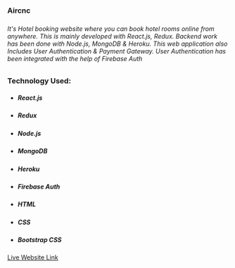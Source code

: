 <h3>Aircnc<h3>
<h6>It's Hotel booking website where you can book hotel rooms online from anywhere. This is mainly developed with React.js, Redux. Backend work has been done with Node.js, MongoDB & Heroku. This web application also Includes User Authentication & Payment Gateway. User Authentication has been integrated with the help of Firebase Auth</h6>
<h3>Technology Used:</h3>
<ul>
    <li>
        <h5>React.js</h5>
    </li>
    <li>
        <h5>Redux</h5>
    </li>
    <li>
        <h5>Node.js</h5>
    </li>
    <li>
        <h5>MongoDB</h5>
    </li>
    <li>
        <h5>Heroku</h5>
    </li>
    <li>
        <h5>Firebase Auth</h5>
    </li>
    <li>
        <h5>HTML</h5>
    </li>
    <li>
        <h5>CSS</h5>
    </li>
    <li>
        <h5>Bootstrap CSS</h5>
    </li>
</ul>
<a  target="_blank" href="#">Live Website Link</a>
